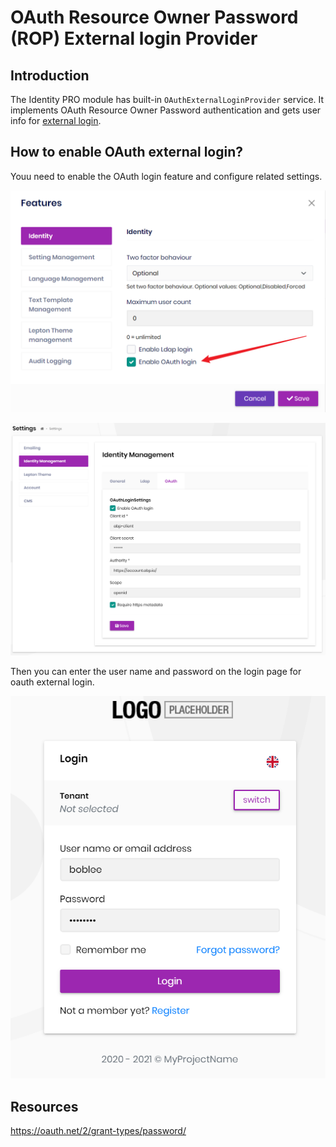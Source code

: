 # OAuth Resource Owner Password (ROP) External login Provider

## Introduction

The Identity PRO module has built-in `OAuthExternalLoginProvider` service. It implements OAuth Resource Owner Password authentication and gets user info for [external login](https://github.com/abpframework/abp/issues/4977).

## How to enable OAuth external login?

Youu need to enable the OAuth login feature and configure related settings.

![enable-oauth-feature](../../images/enable-oauth-feature.png)

![configure-oauth-setting](../../images/configure-oauth-setting.png)

Then you can enter the user name and password on the login page for oauth external login.

![oauth-login](../../images/ldap-login.png)

## Resources

https://oauth.net/2/grant-types/password/
